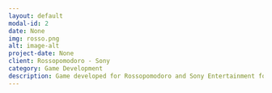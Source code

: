 ```yaml
---
layout: default
modal-id: 2
date: None
img: rosso.png
alt: image-alt
project-date: None
client: Rossopomodoro - Sony
category: Game Development
description: Game developed for Rossopomodoro and Sony Entertainment for the latest Ghostbusters movie. The game is a 2D pac-man style game where you are the ghost and you have to avoid the ghostbusters traps. The game had over 10.000 players.
---
```

